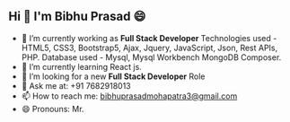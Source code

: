 ## Hi 👋 I'm Bibhu Prasad 😄

- 🔭 I’m currently working as **Full Stack Developer**
  Technologies used - HTML5, CSS3, Bootstrap5, Ajax, Jquery, JavaScript, Json, Rest APIs, PHP.
  Database used - Mysql, Mysql Workbench MongoDB Composer.
- 🌱 I’m currently learning
  React js.
- 🤔 I’m looking for a new **Full Stack Developer** Role
- 💬 Ask me at: +91 7682918013
- 📫 How to reach me: bibhuprasadmohapatra3@gmail.com
- 😄 Pronouns: Mr.
